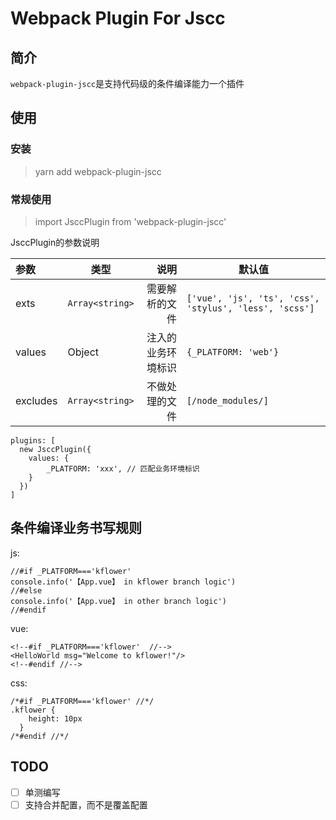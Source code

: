 # Webpack Plugin For Jscc
## 简介
`webpack-plugin-jscc`是支持代码级的条件编译能力一个插件


## 使用

### 安装

> yarn add webpack-plugin-jscc

### 常规使用

> import JsccPlugin from 'webpack-plugin-jscc'

JsccPlugin的参数说明

| 参数      | 类型 |    说明 | 默认值  |
| :-------- | ---- | --------:| ---- |
| exts  | `Array<string>` |  需要解析的文件   | `['vue', 'js', 'ts', 'css', 'stylus', 'less', 'scss']` |
| values     | Object |注入的业务环境标识 |  `{_PLATFORM: 'web'}`  |
| excludes      | `Array<string>`  |不做处理的文件 | `[/node_modules/] ` |

> 

```
plugins: [
  new JsccPlugin({
    values: {
        _PLATFORM: 'xxx', // 匹配业务环境标识
    }
  })
]
```


## 条件编译业务书写规则

js:
```
//#if _PLATFORM==='kflower'
console.info('【App.vue】 in kflower branch logic')
//#else
console.info('【App.vue】 in other branch logic')
//#endif
```

vue:
```
<!--#if _PLATFORM==='kflower'  //-->
<HelloWorld msg="Welcome to kflower!"/>
<!--#endif //-->
```


css:
```
/*#if _PLATFORM==='kflower' //*/ 
.kflower {
    height: 10px
  }
/*#endif //*/
```






## TODO
- [ ] 单测编写
- [ ] 支持合并配置，而不是覆盖配置